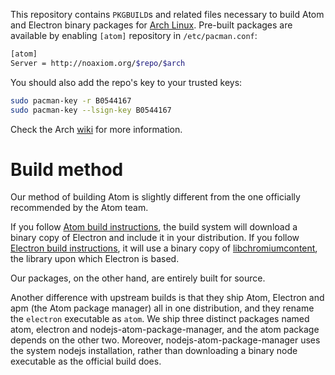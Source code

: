 This repository contains `PKGBUILD`s and related files necessary to build Atom
and Electron binary packages for [Arch Linux][arch]. Pre-built packages are
available by enabling `[atom]` repository in `/etc/pacman.conf`:

```sh
[atom]
Server = http://noaxiom.org/$repo/$arch
```

You should also add the repo's key to your trusted keys:

```sh
sudo pacman-key -r B0544167
sudo pacman-key --lsign-key B0544167
```

Check the Arch [wiki][atom-wiki] for more information.

# Build method

Our method of building Atom is slightly different from the one officially
recommended by the Atom team.

If you follow [Atom build instructions][atom-build], the build system will
download a binary copy of Electron and include it in your distribution. If you
follow [Electron build instructions][electron-build], it will use a binary copy
of [libchromiumcontent][libchromiumcontent], the library upon which Electron is
based.

Our packages, on the other hand, are entirely built for source.

Another difference with upstream builds is that they ship Atom, Electron and apm
(the Atom package manager) all in one distribution, and they rename the
`electron` executable as `atom`. We ship three distinct packages named atom,
electron and nodejs-atom-package-manager, and the atom package depends on the
other two. Moreover, nodejs-atom-package-manager uses the system nodejs
installation, rather than downloading a binary node executable as the official
build does.

[arch]: https://www.archlinux.org/ "Arch Linux"
[atom-build]: https://github.com/atom/atom/blob/master/docs/build-instructions/linux.md
[atom-wiki]: https://wiki.archlinux.org/index.php/Atom "Atom - ArchWiki"
[electron-build]: https://github.com/atom/electron/blob/master/docs/development/build-instructions-linux.md
[libchromiumcontent]: https://github.com/atom/libchromiumcontent
